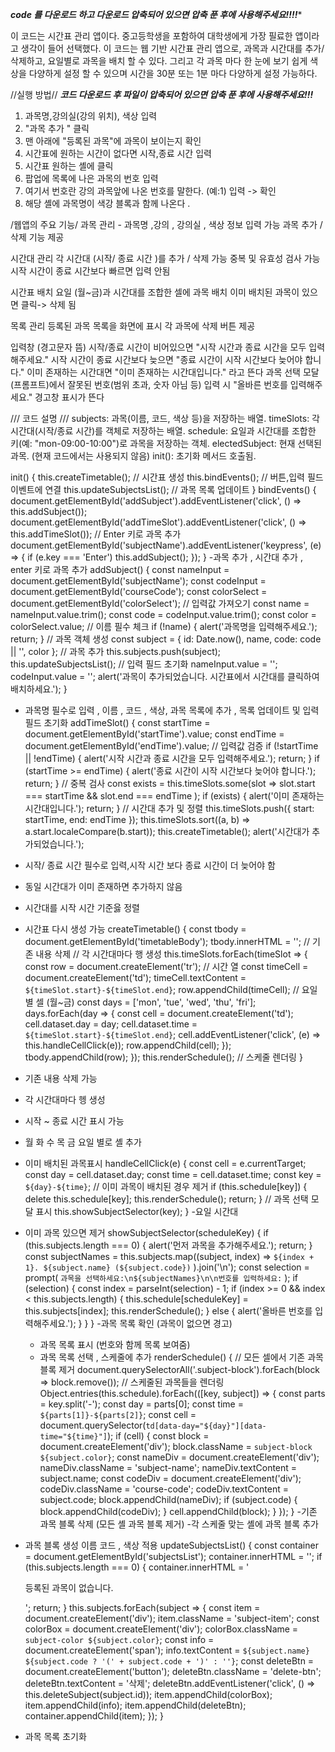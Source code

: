 ***code 를 다운로드 하고 다운로드 압축되어 있으면 압축 푼 후에 사용해주세요!!!!**** 

이 코드는 시간표 관리 앱이다.
중고등학생을 포함하여 대학생에게 가장 필료한 앱이라고 생각이 들어 선택했다.
이 코드는 웹 기반 시간표 관리 앱으로, 과목과 시간대를 추가/ 삭제하고, 요일별로 과목을 배치 할 수 있다. 
그리고 각 과목 마다 한 눈에 보기 쉽게 색상을 다양하게 설정 할 수 있으며 시간을 30분 또는 1분 마다 다양하게 설정 가능하다.

//실행 방법//
***코드 다운로드 후 파일이 압축되어 있으면 압축 푼 후에 사용해주세요!!!***
1. 과목명,강의실(강의 위치), 색상 입력
2. "과목 추가 " 클릭
3. 맨 아래에 "등록된 과목"에 과목이 보이는지 확인
4. 시간표에 원하는 시간이 없다면 시작,종료 시간 입력
5. 시간표 원하는 셸에 클릭
6. 팝업에 목록에 나은 과목의 번호 입력
7. 여기서 번호란 강의 과목앞에 나온 번호를 말한다. (예:1) 입력 -> 확인
8. 해당 셸에 과목명이 색강 블록과 함께 나온다 .

/웹앱의 주요 기능/
 과목 관리 - 과목명 ,강의 , 강의실 , 색상 정보 입력 가능 
 과목 추가 / 삭제 기능 제공 

 시간대 관리 
 각 시간대 (시작/ 종료 시간 )를 추가 / 삭제 가능 
 중복 및 유효성 검사 가능 시작 시간이 종료 시간보다 빠르면 입력 안됨 

 시간표 배치 
 요일 (월~금)과 시간대를 조합한 셀에 과목 배치
 이미 배치된 과목이 있으면 클릭-> 삭제 됨

 목록 관리 
 등록된 과목 목록을 화면에 표시
 각 과목에 삭제 버튼 제공 

 입력창 (경고문자 뜸)
 시작/종료 시간이 비어있으면 "시작 시간과 종료 시간을 모두 입력해주세요."
시작 시간이 종료 시간보다 늦으면 "종료 시간이 시작 시간보다 늦어야 합니다."
이미 존재하는 시간대면 "이미 존재하는 시간대입니다." 라고 뜬다 
과목 선택 모달(프롬프트)에서 잘못된 번호(범위 초과, 숫자 아님 등) 입력 시 "올바른 번호를 입력해주세요." 경고창 표시가 뜬다 



  /// 코드 설명 ///
  subjects: 과목(이름, 코드, 색상 등)을 저장하는 배열.
  timeSlots: 각 시간대(시작/종료 시간)를 객체로 저장하는 배열.
  schedule: 요일과 시간대를 조합한 키(예: "mon-09:00-10:00")로 과목을 저장하는 객체.
electedSubject: 현재 선택된 과목. (현재 코드에서는 사용되지 않음)
init(): 초기화 메서드 호출됨.

init() {
    this.createTimetable(); // 시간표 생성 
    this.bindEvents();      // 버튼,입력 필드 이벤트에 연결 
    this.updateSubjectsList(); // 과목 목록 업데이트
}
bindEvents() {
    document.getElementById('addSubject').addEventListener('click', () => this.addSubject());
    document.getElementById('addTimeSlot').addEventListener('click', () => this.addTimeSlot());
    // Enter 키로 과목 추가
    document.getElementById('subjectName').addEventListener('keypress', (e) => {
        if (e.key === 'Enter') this.addSubject();
    });
}
-과목 추가 , 시간대 추가 , enter 키로 과목 추가 
addSubject() {
    const nameInput = document.getElementById('subjectName');
    const codeInput = document.getElementById('courseCode');
    const colorSelect = document.getElementById('colorSelect');
    // 입력값 가져오기
    const name = nameInput.value.trim();
    const code = codeInput.value.trim();
    const color = colorSelect.value;
    // 이름 필수 체크
    if (!name) {
        alert('과목명을 입력해주세요.');
        return;
    }
    // 과목 객체 생성
    const subject = {
        id: Date.now(),
        name,
        code: code || '',
        color
    };
    // 과목 추가
    this.subjects.push(subject);
    this.updateSubjectsList();
    // 입력 필드 초기화
    nameInput.value = '';
    codeInput.value = '';
    alert('과목이 추가되었습니다. 시간표에서 시간대를 클릭하여 배치하세요.');
}
- 과목명 필수로 입력 , 이름 , 코드 , 색상, 과목 목록에 추가 , 목록 업데이트 및 입력 필드 초기화
  addTimeSlot() {
    const startTime = document.getElementById('startTime').value;
    const endTime = document.getElementById('endTime').value;
    // 입력값 검증
    if (!startTime || !endTime) {
        alert('시작 시간과 종료 시간을 모두 입력해주세요.');
        return;
    }
    if (startTime >= endTime) {
        alert('종료 시간이 시작 시간보다 늦어야 합니다.');
        return;
    }
    // 중복 검사
    const exists = this.timeSlots.some(slot => 
        slot.start === startTime && slot.end === endTime
    );
    if (exists) {
        alert('이미 존재하는 시간대입니다.');
        return;
    }
    // 시간대 추가 및 정렬
    this.timeSlots.push({ start: startTime, end: endTime });
    this.timeSlots.sort((a, b) => a.start.localeCompare(b.start));
    this.createTimetable();
    alert('시간대가 추가되었습니다.');
  
- 시작/ 종료 시간 필수로 입력,시작 시간 보다  종료 시간이 더 늦어야 함
- 동일 시간대가 이미 존재하면 추가하지 않음
- 시간대를 시작 시간 기준읋 정렬
- 시간표 다시 생성 가능
  createTimetable() {
    const tbody = document.getElementById('timetableBody');
    tbody.innerHTML = ''; // 기존 내용 삭제
    // 각 시간대마다 행 생성
    this.timeSlots.forEach(timeSlot => {
        const row = document.createElement('tr');
        // 시간 열
        const timeCell = document.createElement('td');
        timeCell.textContent = `${timeSlot.start}-${timeSlot.end}`;
        row.appendChild(timeCell);
        // 요일별 셀 (월~금)
        const days = ['mon', 'tue', 'wed', 'thu', 'fri'];
        days.forEach(day => {
            const cell = document.createElement('td');
            cell.dataset.day = day;
            cell.dataset.time = `${timeSlot.start}-${timeSlot.end}`;
            cell.addEventListener('click', (e) => this.handleCellClick(e));
            row.appendChild(cell);
        });
        tbody.appendChild(row);
    });
    this.renderSchedule(); // 스케줄 렌더링
}
- 기존 내용 삭제 가능
- 각 시간대마다 헹 생성
- 시작 ~ 종료 시간 표시 가능
- 월 화 수 목 금 요일 별로 셸 추가
- 이미 배치된 과목표시
   handleCellClick(e) {
    const cell = e.currentTarget;
    const day = cell.dataset.day;
    const time = cell.dataset.time;
    const key = `${day}-${time}`;
    // 이미 과목이 배치된 경우 제거
    if (this.schedule[key]) {
        delete this.schedule[key];
        this.renderSchedule();
        return;
    }
    // 과목 선택 모달 표시
    this.showSubjectSelector(key);
}
-요일 시간대
- 이미 과목 있으면 제거
  showSubjectSelector(scheduleKey) {
    if (this.subjects.length === 0) {
        alert('먼저 과목을 추가해주세요.');
        return;
    }
    const subjectNames = this.subjects.map((subject, index) => 
        `${index + 1}. ${subject.name} (${subject.code})`
    ).join('\n');
    const selection = prompt(
        `과목을 선택하세요:\n${subjectNames}\n\n번호를 입력하세요:`
    );
    if (selection) {
        const index = parseInt(selection) - 1;
        if (index >= 0 && index < this.subjects.length) {
            this.schedule[scheduleKey] = this.subjects[index];
            this.renderSchedule();
        } else {
            alert('올바른 번호를 입력해주세요.');
        }
    }
}
  -과목 목록 확인 (과목이 없으면 경고)
  - 과목 목록 표시 (번호와 함께 목록 보여줌)
  - 과목 목록 선택 , 스케줄에 추가
    renderSchedule() {
    // 모든 셀에서 기존 과목 블록 제거
    document.querySelectorAll('.subject-block').forEach(block => block.remove());
    // 스케줄된 과목들을 렌더링
    Object.entries(this.schedule).forEach(([key, subject]) => {
        const parts = key.split('-');
        const day = parts[0];
        const time = `${parts[1]}-${parts[2]}`;
        const cell = document.querySelector(`td[data-day="${day}"][data-time="${time}"]`);
        if (cell) {
            const block = document.createElement('div');
            block.className = `subject-block ${subject.color}`;
            const nameDiv = document.createElement('div');
            nameDiv.className = 'subject-name';
            nameDiv.textContent = subject.name;
            const codeDiv = document.createElement('div');
            codeDiv.className = 'course-code';
            codeDiv.textContent = subject.code;
            block.appendChild(nameDiv);
            if (subject.code) {
                block.appendChild(codeDiv);
            }
            cell.appendChild(block);
        }
    });
}
-기존 과목 블록 삭제 (모든 셸 과목 블록 제거)
-각 스케줄 맞는 셸에 과목 블록 추가
- 과목 블록 생성 이름 코드 , 색상 적용
  updateSubjectsList() {
    const container = document.getElementById('subjectsList');
    container.innerHTML = '';
    if (this.subjects.length === 0) {
        container.innerHTML = '<p>등록된 과목이 없습니다.</p>';
        return;
    }
    this.subjects.forEach(subject => {
        const item = document.createElement('div');
        item.className = 'subject-item';
        const colorBox = document.createElement('div');
        colorBox.className = `subject-color ${subject.color}`;
        const info = document.createElement('span');
        info.textContent = `${subject.name} ${subject.code ? '(' + subject.code + ')' : ''}`;
        const deleteBtn = document.createElement('button');
        deleteBtn.className = 'delete-btn';
        deleteBtn.textContent = '삭제';
        deleteBtn.addEventListener('click', () => this.deleteSubject(subject.id));
        item.appendChild(colorBox);
        item.appendChild(info);
        item.appendChild(deleteBtn);
        container.appendChild(item);
    });
}
- 과목 목록 초기화
  
   
  
  





